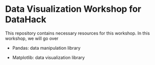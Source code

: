 # Data Visualization Workshop for DataHack #

This repository contains necessary resources for this workshop. In this workshop, we will go over

- Pandas: data manipulation library

- Matplotlib: data visualization library
